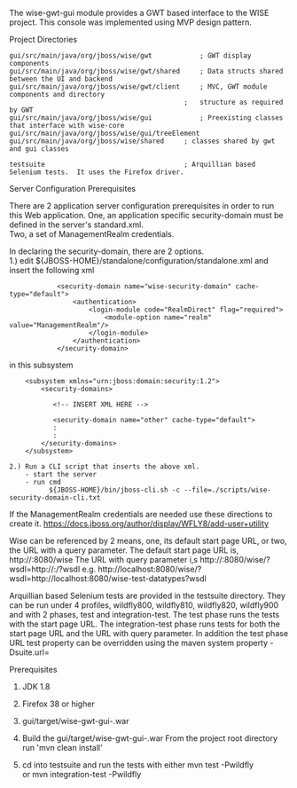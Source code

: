 
The wise-gwt-gui module provides a GWT based interface to the WISE project.  This
console was implemented using MVP design pattern.

Project Directories

    gui/src/main/java/org/jboss/wise/gwt            ; GWT display components
    gui/src/main/java/org/jboss/wise/gwt/shared     ; Data structs shared between the UI and backend
    gui/src/main/java/org/jboss/wise/gwt/client     ; MVC, GWT module components and directory
                                                ;   structure as required by GWT
    gui/src/main/java/org/jboss/wise/gui            ; Preexisting classes that interface with wise-core
    gui/src/main/java/org/jboss/wise/gui/treeElement
    gui/src/main/java/org/jboss/wise/shared     ; classes shared by gwt and gui classes

    testsuite                                   ; Arquillian based Selenium tests.  It uses the Firefox driver.



Server Configuration Prerequisites

There are 2 application server configuration prerequisites in order to run this Web application.
One, an application specific security-domain must be defined in the server's standard.xml.  
Two, a set of ManagementRealm credentials.

In declaring the security-domain, there are 2 options.  
    1.) edit ${JBOSS-HOME}/standalone/configuration/standalone.xml and insert the following xml 
 
                <security-domain name="wise-security-domain" cache-type="default">
                    <authentication>
                        <login-module code="RealmDirect" flag="required">
                            <module-option name="realm" value="ManagementRealm"/>
                        </login-module>
                    </authentication>
                </security-domain>

in this subsystem

        <subsystem xmlns="urn:jboss:domain:security:1.2">
            <security-domains>
            
               <!-- INSERT XML HERE -->
               
               <security-domain name="other" cache-type="default">
               :
               :
            </security-domains>
        </subsystem>
      
    2.) Run a CLI script that inserts the above xml.
        - start the server
        - run cmd
              ${JBOSS-HOME}/bin/jboss-cli.sh -c --file=./scripts/wise-security-domain-cli.txt 
    
 
If the ManagementRealm credentials are needed use these directions to create it.
https://docs.jboss.org/author/display/WFLY8/add-user+utility
      
    
Wise can be referenced by 2 means, one, its default start page URL, or two, the URL
with a query parameter.  The default start page URL is, http://<HOST>:8080/wise
The URL with query parameter i,s http://<HOST>:8080/wise/?wsdl=http://<HOST>:<PORT>/<APPLICATION>?wsdl
      e.g. http://localhost:8080/wise/?wsdl=http://localhost:8080/wise-test-datatypes?wsdl


Arquillian based Selenium tests are provided in the testsuite directory.
They can be run under 4 profiles, wildfly800, wildfly810, wildfly820, wildfly900
and with 2 phases, test and integration-test.  The test phase runs the tests with
the start page URL.  The integration-test phase runs tests for both the start page URL
and the URL with query parameter.  In addition the test phase URL test property can be
overridden using the maven system property -Dsuite.url=


Prerequisites
1. JDK 1.8
2. Firefox 38 or higher
3. gui/target/wise-gwt-gui-<version>.war 

1. Build the gui/target/wise-gwt-gui-<version>.war
    From the project root directory run 'mvn clean install'
2. cd into testsuite and run the tests with either
       mvn test -Pwildfly<version>    
   or
       mvn integration-test -Pwildfly<version>
